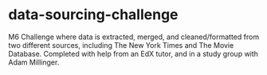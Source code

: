 # data-sourcing-challenge 
M6 Challenge where data is extracted, merged, and cleaned/formatted from two different sources, including The New York Times and The Movie Database. 
Completed with help from an EdX tutor, and in a study group with Adam Millinger. 